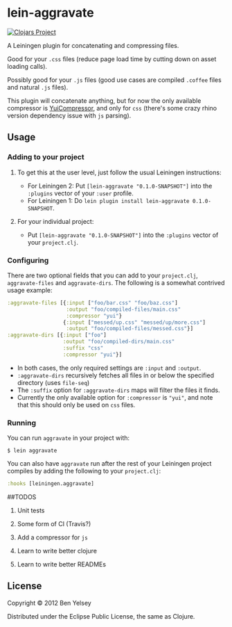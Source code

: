 # lein-aggravate

[![Clojars Project](http://clojars.org/lein-aggravate/latest-version.svg)](http://clojars.org/lein-aggravate)

A Leiningen plugin for concatenating and compressing files. 

Good for your `.css` files (reduce page load time by cutting down on asset loading calls).

Possibly good for your `.js` files (good use cases are compiled `.coffee` files and natural `.js` files).

This plugin will concatenate anything, but for now the only available compressor is [YuiCompressor](https://github.com/yui/yuicompressor/), and only for `css` (there's some crazy rhino version dependency issue with `js` parsing).

## Usage

### Adding to your project

1. To get this at the user level, just follow the usual Leiningen instructions:
    * For Leiningen 2: Put `[lein-aggravate "0.1.0-SNAPSHOT"]` into the `:plugins` vector of your `:user` profile.
    * For Leiningen 1: Do `lein plugin install lein-aggravate 0.1.0-SNAPSHOT`.

2. For your individual project:
    * Put `[lein-aggravate "0.1.0-SNAPSHOT"]` into the `:plugins` vector of your `project.clj`.

### Configuring

There are two optional fields that you can add to your `project.clj`, `aggravate-files` and `aggravate-dirs`.
The following is a somewhat contrived usage example:

```clojure
:aggravate-files [{:input ["foo/bar.css" "foo/baz.css"]
                   :output "foo/compiled-files/main.css"
                   :compressor "yui"}
                  {:input ["messed/up.css" "messed/up/more.css"]
                   :output "foo/compiled-files/messed.css"}]
:aggravate-dirs [{:input ["foo"]
                  :output "foo/compiled-dirs/main.css"
                  :suffix "css"
                  :compressor "yui"}]
```
* In both cases, the only required settings are `:input` and `:output`. 
* `:aggravate-dirs` recursively fetches all files in or below the specified directory (uses `file-seq`)
* The `:suffix` option for `:aggravate-dirs` maps will filter the files it finds.
* Currently the only available option for `:compressor` is `"yui"`, and note that this should only be used on `css` files.

### Running

You can run `aggravate` in your project with:
```
$ lein aggravate
```

You can also have `aggravate` run after the rest of your Leiningen project compiles by adding the following to your `project.clj`:
```clojure
:hooks [leiningen.aggravate]
```

##TODOS

1. Unit tests

2. Some form of CI (Travis?)

3. Add a compressor for `js`

4. Learn to write better clojure

5. Learn to write better READMEs

## License

Copyright © 2012 Ben Yelsey

Distributed under the Eclipse Public License, the same as Clojure.

